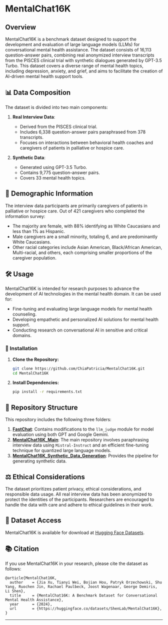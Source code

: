 
# MentalChat16K

## Overview
MentalChat16K is a benchmark dataset designed to support the development and evaluation of large language models (LLMs) for conversational mental health assistance. The dataset consists of 16,113 question-answer pairs, combining real anonymized interview transcripts from the PISCES clinical trial with synthetic dialogues generated by GPT-3.5 Turbo. This dataset covers a diverse range of mental health topics, including depression, anxiety, and grief, and aims to facilitate the creation of AI-driven mental health support tools.

## 📊 Data Composition
The dataset is divided into two main components:
1. **Real Interview Data**: 
   - Derived from the PISCES clinical trial.
   - Includes 6,338 question-answer pairs paraphrased from 378 transcripts.
   - Focuses on interactions between behavioral health coaches and caregivers of patients in palliative or hospice care.

2. **Synthetic Data**:
   - Generated using GPT-3.5 Turbo.
   - Contains 9,775 question-answer pairs.
   - Covers 33 mental health topics.

## 👥 Demographic Information
The interview data participants are primarily caregivers of patients in palliative or hospice care. Out of 421 caregivers who completed the information survey:
- The majority are female, with 88% identifying as White Caucasians and less than 1% as Hispanic.
- Male caregivers are a small minority, totaling 6, and are predominantly White Caucasians.
- Other racial categories include Asian American, Black/African American, Multi-racial, and others, each comprising smaller proportions of the caregiver population.

## 🛠️ Usage
MentalChat16K is intended for research purposes to advance the development of AI technologies in the mental health domain. It can be used for:
- Fine-tuning and evaluating large language models for mental health counseling.
- Developing empathetic and personalized AI solutions for mental health support.
- Conducting research on conversational AI in sensitive and critical domains.

### 🔧 Installation

1. **Clone the Repository:**
   ```bash
   git clone https://github.com/ChiaPatricia/MentalChat16K.git
   cd MentalChat16K
   ```
2. **Install Dependencies:**
   ```bash
   pip install -r requirements.txt
   ```

## 📁 Repository Structure 

This repository includes the following three folders:

1. **[FastChat](https://github.com/ChiaPatricia/FastChat/tree/a85e4ec8975667eb3395d8350fdcc18ae13e879d)**: Contains modifications to the `llm_judge` module for model evaluation using both GPT and Google Gemini.
2. **[MentalChat16K_Main](https://github.com/ChiaPatricia/MentalChat16K_Main)**: The main repository involves paraphrasing interview data using `Mistral-Instruct` and an efficient fine-tuning technique for quantized large language models.
3. **[MentalChat16K_Synthetic_Data_Generation](https://github.com/ChiaPatricia/MentalChat16K_Synthetic_Data_Generation)**: Provides the pipeline for generating synthetic data.

## ⚖️ Ethical Considerations
The dataset prioritizes patient privacy, ethical considerations, and responsible data usage. All real interview data has been anonymized to protect the identities of the participants. Researchers are encouraged to handle the data with care and adhere to ethical guidelines in their work.

## 🔗 Dataset Access
MentalChat16K is available for download at [Hugging Face Datasets](https://huggingface.co/datasets/ShenLab/MentalChat16K).

## 📚 Citation
If you use MentalChat16K in your research, please cite the dataset as follows:
```
@article{MentalChat16K,
  author    = {Jia Xu, Tianyi Wei, Bojian Hou, Patryk Orzechowski, Shu Yang, Ruochen Jin, Rachael Paulbeck, Joost Wagenaar, George Demiris, Li Shen},
  title     = {MentalChat16K: A Benchmark Dataset for Conversational Mental Health Assistance},
  year      = {2024},
  url       = {https://huggingface.co/datasets/ShenLab/MentalChat16K},
}
```

---
